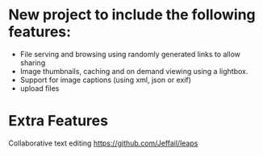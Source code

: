 # New project to include the following features:

* File serving and browsing using randomly generated links to allow sharing
* Image thumbnails, caching and on demand viewing using a lightbox.
* Support for image captions (using xml, json or exif)
* upload files


# Extra Features

Collaborative text editing
https://github.com/Jeffail/leaps
